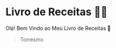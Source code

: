 # Livro de Receitas :man_cook:

Olá! Bem Vindo ao Meu Livro de Receitas :champagne:



>Torresmo
>




